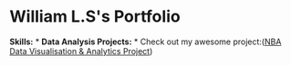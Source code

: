 # William L.S's Portfolio
**Skills:**
*
**Data Analysis Projects:**
*
Check out my awesome project:([NBA Data Visualisation & Analytics Project](https://github.com/wlshepherd/My_Portolio/blob/main/NBA_Data_Analysis_Project.ipynb))
